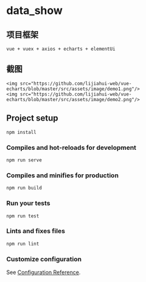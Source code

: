 # data_show

## 项目框架
```
vue + vuex + axios + echarts + elementUi
```

## 截图
```
<img src="https://github.com/lijiahui-web/vue-echarts/blob/master/src/assets/image/demo1.png"/>
<img src="https://github.com/lijiahui-web/vue-echarts/blob/master/src/assets/image/demo2.png"/>
```

## Project setup
```
npm install
```

### Compiles and hot-reloads for development
```
npm run serve
```

### Compiles and minifies for production
```
npm run build
```

### Run your tests
```
npm run test
```

### Lints and fixes files
```
npm run lint
```

### Customize configuration
See [Configuration Reference](https://cli.vuejs.org/config/).
